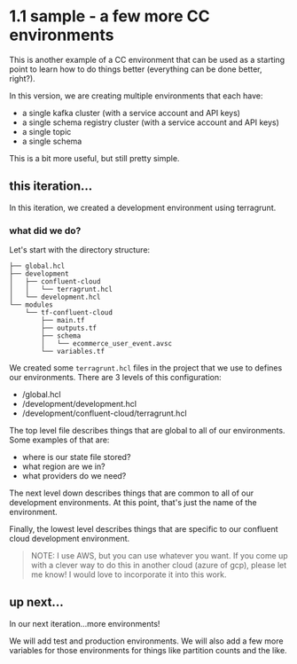 # 1.1 sample - a few more CC environments

This is another example of a CC environment that can be used as a starting 
point to learn how to do things better (everything can be done better, right?).

In this version, we are creating multiple environments that each have:
- a single kafka cluster (with a service account and API keys)
- a single schema registry cluster (with a service account and API keys)
- a single topic
- a single schema

This is a bit more useful, but still pretty simple.

## this iteration...

In this iteration, we created a development environment using terragrunt.

### what did we do?

Let's start with the directory structure:

```shell
├── global.hcl
├── development
│   ├── confluent-cloud
│   │   └── terragrunt.hcl
│   └── development.hcl
└── modules
    └── tf-confluent-cloud
        ├── main.tf
        ├── outputs.tf
        ├── schema
        │   └── ecommerce_user_event.avsc
        └── variables.tf
```

We created some `terragrunt.hcl` files in the project that we use to defines 
our environments. There are 3 levels of this configuration:

- /global.hcl
- /development/development.hcl
- /development/confluent-cloud/terragrunt.hcl

The top level file describes things that are global to all of our environments. 
Some examples of that are:
- where is our state file stored? 
- what region are we in?
- what providers do we need?

The next level down describes things that are common to all of our development 
environments. At this point, that's just the name of the environment.

Finally, the lowest level describes things that are specific to our confluent 
cloud development environment. 

> NOTE: I use AWS, but you can use whatever you want. If you come up with a 
> clever way to do this in another cloud (azure of gcp), please let me know! I 
> would love to incorporate it into this work.

## up next...

In our next iteration...more environments!

We will add test and production environments. We will also add a few more 
variables for those environments for things like partition counts and the like.

